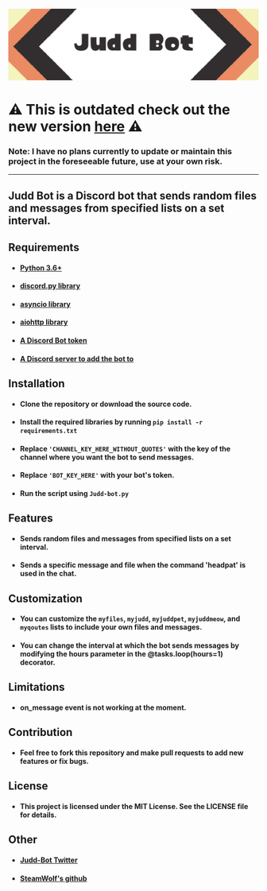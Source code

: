 
![banner](https://github.com/SteamWo1f/Judd-Bot/blob/811ff3f4b4c73e7a5f07be5e78a45fd7651f0d10/Github%20Images/BannerV2.png)

# ⚠ This is outdated check out the new version [here](https://github.com/SteamWo1f/Judd-Bot-Rescripted) ⚠
### Note: I have no plans currently to update or maintain this project in the foreseeable future, use at your own risk.
---
## Judd Bot is a Discord bot that sends random files and messages from specified lists on a set interval.


## Requirements
* #### [Python 3.6+](https://www.python.org/downloads/)
* #### [discord.py library](https://pypi.org/project/discord.py/)
* #### [asyncio library](https://pypi.org/project/asyncio/)
* #### [aiohttp library](https://pypi.org/project/aiohttp/)
* #### [A Discord Bot token](https://discord.com/developers/docs/intro)
* #### [A Discord server to add the bot to](https://discord.com)

## Installation
* #### Clone the repository or download the source code.
* #### Install the required libraries by running ```pip install -r requirements.txt```
* #### Replace ```'CHANNEL_KEY_HERE_WITHOUT_QUOTES'``` with the key of the channel where you want the bot to send messages.
* #### Replace ```'BOT_KEY_HERE'``` with your bot's token.
* #### Run the script using ```Judd-bot.py```

## Features
* #### Sends random files and messages from specified lists on a set interval.
* #### Sends a specific message and file when the command 'headpat' is used in the chat.

## Customization
* #### You can customize the ```myfiles```, ```myjudd```, ```myjuddpet```, ```myjuddmeow```, and ```myqoutes``` lists to include your own files and messages.
* #### You can change the interval at which the bot sends messages by modifying the hours parameter in the @tasks.loop(hours=1) decorator.

## Limitations
* #### on_message event is not working at the moment.

## Contribution
* #### Feel free to fork this repository and make pull requests to add new features or fix bugs.

## License
* #### This project is licensed under the MIT License. See the LICENSE file for details.

## Other
* #### [Judd-Bot Twitter](https://twitter.com/Hourly_Judd)
* #### [SteamWolf's github](https://github.com/SteamWo1f)
